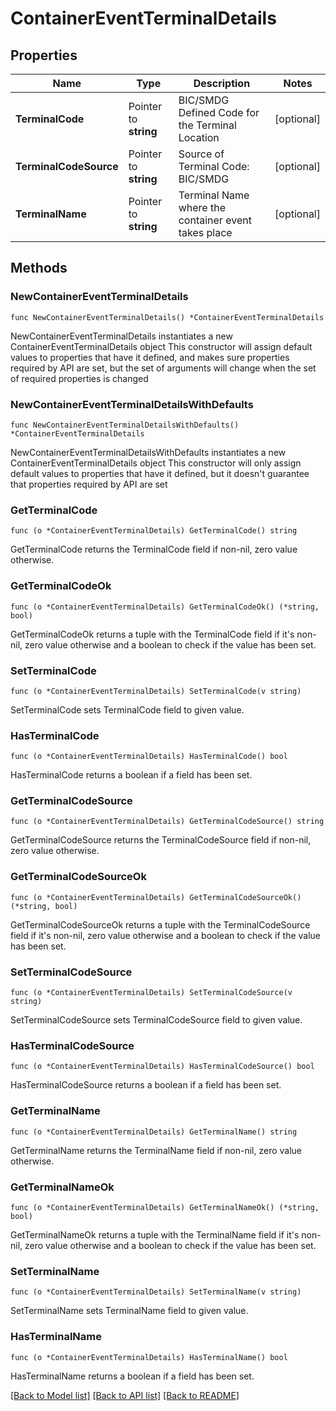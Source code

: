 # ContainerEventTerminalDetails

## Properties

Name | Type | Description | Notes
------------ | ------------- | ------------- | -------------
**TerminalCode** | Pointer to **string** | BIC/SMDG Defined Code for the Terminal Location | [optional] 
**TerminalCodeSource** | Pointer to **string** | Source of Terminal Code: BIC/SMDG | [optional] 
**TerminalName** | Pointer to **string** | Terminal Name where the container event takes place | [optional] 

## Methods

### NewContainerEventTerminalDetails

`func NewContainerEventTerminalDetails() *ContainerEventTerminalDetails`

NewContainerEventTerminalDetails instantiates a new ContainerEventTerminalDetails object
This constructor will assign default values to properties that have it defined,
and makes sure properties required by API are set, but the set of arguments
will change when the set of required properties is changed

### NewContainerEventTerminalDetailsWithDefaults

`func NewContainerEventTerminalDetailsWithDefaults() *ContainerEventTerminalDetails`

NewContainerEventTerminalDetailsWithDefaults instantiates a new ContainerEventTerminalDetails object
This constructor will only assign default values to properties that have it defined,
but it doesn't guarantee that properties required by API are set

### GetTerminalCode

`func (o *ContainerEventTerminalDetails) GetTerminalCode() string`

GetTerminalCode returns the TerminalCode field if non-nil, zero value otherwise.

### GetTerminalCodeOk

`func (o *ContainerEventTerminalDetails) GetTerminalCodeOk() (*string, bool)`

GetTerminalCodeOk returns a tuple with the TerminalCode field if it's non-nil, zero value otherwise
and a boolean to check if the value has been set.

### SetTerminalCode

`func (o *ContainerEventTerminalDetails) SetTerminalCode(v string)`

SetTerminalCode sets TerminalCode field to given value.

### HasTerminalCode

`func (o *ContainerEventTerminalDetails) HasTerminalCode() bool`

HasTerminalCode returns a boolean if a field has been set.

### GetTerminalCodeSource

`func (o *ContainerEventTerminalDetails) GetTerminalCodeSource() string`

GetTerminalCodeSource returns the TerminalCodeSource field if non-nil, zero value otherwise.

### GetTerminalCodeSourceOk

`func (o *ContainerEventTerminalDetails) GetTerminalCodeSourceOk() (*string, bool)`

GetTerminalCodeSourceOk returns a tuple with the TerminalCodeSource field if it's non-nil, zero value otherwise
and a boolean to check if the value has been set.

### SetTerminalCodeSource

`func (o *ContainerEventTerminalDetails) SetTerminalCodeSource(v string)`

SetTerminalCodeSource sets TerminalCodeSource field to given value.

### HasTerminalCodeSource

`func (o *ContainerEventTerminalDetails) HasTerminalCodeSource() bool`

HasTerminalCodeSource returns a boolean if a field has been set.

### GetTerminalName

`func (o *ContainerEventTerminalDetails) GetTerminalName() string`

GetTerminalName returns the TerminalName field if non-nil, zero value otherwise.

### GetTerminalNameOk

`func (o *ContainerEventTerminalDetails) GetTerminalNameOk() (*string, bool)`

GetTerminalNameOk returns a tuple with the TerminalName field if it's non-nil, zero value otherwise
and a boolean to check if the value has been set.

### SetTerminalName

`func (o *ContainerEventTerminalDetails) SetTerminalName(v string)`

SetTerminalName sets TerminalName field to given value.

### HasTerminalName

`func (o *ContainerEventTerminalDetails) HasTerminalName() bool`

HasTerminalName returns a boolean if a field has been set.


[[Back to Model list]](../README.md#documentation-for-models) [[Back to API list]](../README.md#documentation-for-api-endpoints) [[Back to README]](../README.md)


